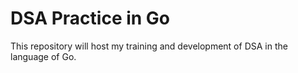# DSA Practice in Go

This repository will host my training and development of DSA in the language of Go.
